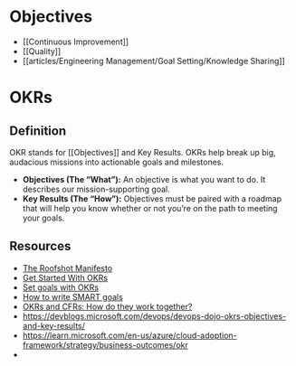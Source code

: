 # Objectives
- [[Continuous Improvement]]
- [[Quality]]
- [[articles/Engineering Management/Goal Setting/Knowledge Sharing]]
# OKRs
## Definition
OKR stands for [[Objectives]] and Key Results. OKRs help break up big, audacious missions into actionable goals and milestones.
* **Objectives (The “What”):** An objective is what you want to do. It describes our mission-supporting goal.
* **Key Results (The “How”):** Objectives must be paired with a roadmap that will help you know whether or not you’re on the path to meeting your goals.
## Resources
- [The Roofshot Manifesto](https://rework.withgoogle.com/blog/the-roofshot-manifesto)
- [Get Started With OKRs](https://www.whatmatters.com/get-started/)
- [Set goals with OKRs](https://rework.withgoogle.com/guides/set-goals-with-okrs/steps/introduction/)
- [How to write SMART goals](https://www.atlassian.com/blog/productivity/how-to-write-smart-goals)
- [OKRs and CFRs: How do they work together?](https://www.whatmatters.com/resources/difference-between-okr-cfr/)
- https://devblogs.microsoft.com/devops/devops-dojo-okrs-objectives-and-key-results/
- https://learn.microsoft.com/en-us/azure/cloud-adoption-framework/strategy/business-outcomes/okr
-